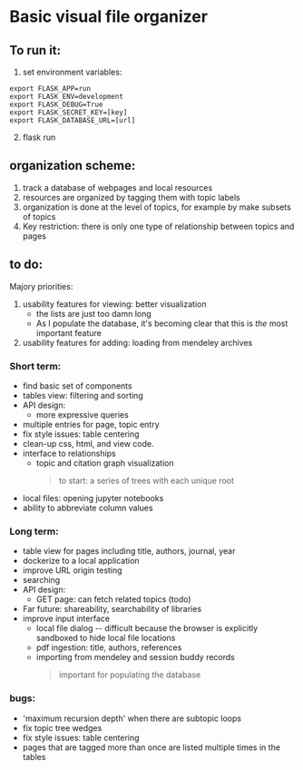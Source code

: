 # Basic visual file organizer

## To run it:
1. set environment variables:
```
export FLASK_APP=run
export FLASK_ENV=development
export FLASK_DEBUG=True
export FLASK_SECRET_KEY=[key]
export FLASK_DATABASE_URL=[url]
```
2. flask run


## organization scheme:
1. track a database of webpages and local resources
2. resources are organized by tagging them with topic labels
3. organization is done at the level of topics, for example by make subsets of topics
4. Key restriction: there is only one type of relationship between topics and pages


## to do:
Majory priorities:
1. usability features for viewing: better visualization
    - the lists are just too damn long
    - As I populate the database, it's becoming clear that this is _the_ most important feature
2. usability features for adding: loading from mendeley archives 


### Short term:
- find basic set of components
- tables view: filtering and sorting
- API design:
    * more expressive queries
- multiple entries for page, topic entry
- fix style issues: table centering
- clean-up css, html, and view code.
- interface to relationships
    * topic and citation graph visualization
        > to start: a series of trees with each unique root
- local files: opening jupyter notebooks
- ability to abbreviate column values


### Long term:
- table view for pages including title, authors, journal, year
- dockerize to a local application
- improve URL origin testing
- searching
- API design:
    * GET page: can fetch related topics (todo)
- Far future: shareability, searchability of libraries
- improve input interface
    * local file dialog -- difficult because the browser is explicitly sandboxed to hide local file locations
    * pdf ingestion: title, authors, references
    * importing from mendeley and session buddy records
        > important for populating the database

### bugs:
- 'maximum recursion depth' when there are subtopic loops
- fix topic tree wedges
- fix style issues: table centering
- pages that are tagged more than once are listed multiple times in the tables


